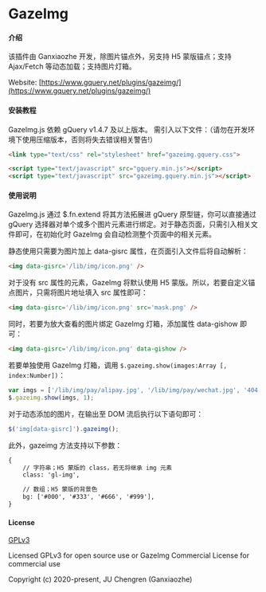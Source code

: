 # GazeImg

#### 介绍

该插件由 Ganxiaozhe 开发，除图片锚点外，另支持 H5 蒙版锚点；支持 Ajax/Fetch 等动态加载；支持图片灯箱。

Website: [https://www.gquery.net/plugins/gazeimg/](https://www.gquery.net/plugins/gazeimg/)


#### 安装教程

GazeImg.js 依赖 gQuery v1.4.7 及以上版本。
需引入以下文件：（请勿在开发环境下使用压缩版本，否则将失去错误相关警告!）
```html
<link type="text/css" rel="stylesheet" href="gazeimg.gquery.css">

<script type="text/javascript" src="gquery.min.js"></script>
<script type="text/javascript" src="gazeimg.gquery.min.js"></script>
```

#### 使用说明

GazeImg.js 通过 $.fn.extend 将其方法拓展进 gQuery 原型链，你可以直接通过 gQuery 选择器对单个或多个图片元素进行绑定。对于静态页面，只需引入相关文件即可，在初始化时 GazeImg 会自动检测整个页面中的相关元素。

静态使用只需要为图片加上 data-gisrc 属性，在页面引入文件后将自动解析：
```html
<img data-gisrc='/lib/img/icon.png' />
```


对于没有 src 属性的元素，GazeImg 将默认使用 H5 蒙版。所以，若要自定义锚点图片，只需将图片地址填入 src 属性即可：
```html
<img data-gisrc='/lib/img/icon.png' src='mask.png' />
```

同时，若要为放大查看的图片绑定 GazeImg 灯箱，添加属性 data-gishow 即可：
```html
<img data-gisrc='/lib/img/icon.png' data-gishow />
```


若要单独使用 GazeImg 灯箱，调用 `$.gazeimg.show(images:Array [, index:Number])`：
```javascript
var imgs = ['/lib/img/pay/alipay.jpg', '/lib/img/pay/wechat.jpg', '404.png'];
$.gazeimg.show(imgs, 1);
```


对于动态添加的图片，在输出至 DOM 流后执行以下语句即可：
```javascript
$('img[data-gisrc]').gazeimg();
```


此外，gazeimg 方法支持以下参数：
```html
{
    // 字符串；H5 蒙版的 class，若无将继承 img 元素
    class: 'gl-img',

    // 数组；H5 蒙版的背景色
    bg: ['#000', '#333', '#666', '#999'],
}
```


#### License

[GPLv3](https://www.gnu.org/licenses/gpl-3.0.txt)

Licensed GPLv3 for open source use 
or GazeImg Commercial License for commercial use

Copyright (c) 2020-present, JU Chengren (Ganxiaozhe)
